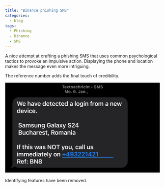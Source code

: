 ```yaml
---
title: "Binance phishing SMS"
categories:
  - blog
tags:
  - Phishing
  - Binance
  - SMS
---
```


A nice attempt at crafting a phishing SMS that uses common psychological tactics to provoke an impulsive action. Displaying the phone and location makes the message even more intriguing.

The reference number adds the final touch of credibility.

![Image](/assets/images/2025-01-06-sms-binance.jpg)

Identifying features have been removed.